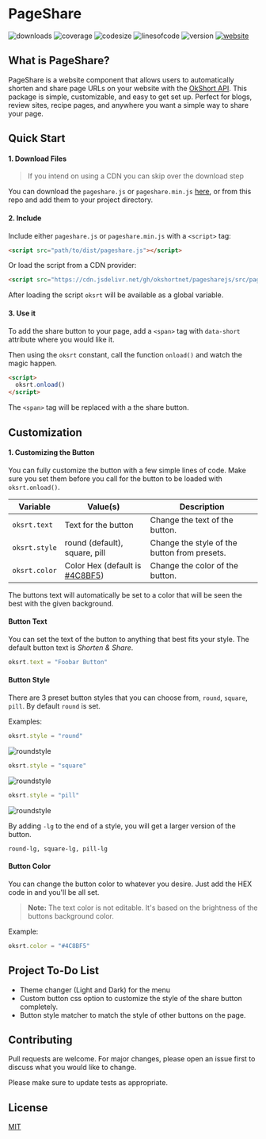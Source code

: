 # PageShare

![downloads](https://img.shields.io/github/downloads/okshortnet/pagesharejs/total)
![coverage](https://img.shields.io/badge/coverage-100%25-success)
![codesize](https://img.shields.io/github/languages/code-size/okshortnet/pagesharejs)
![linesofcode](https://img.shields.io/tokei/lines/github/okshortnet/pagesharejs)
![version](https://img.shields.io/github/v/release/okshortnet/pagesharejs)
[![website](https://img.shields.io/badge/website-okshort.net-informational)](https://okshort.net/)

## What is PageShare?

PageShare is a website component that allows users to automatically shorten and share page URLs on your website with the [OkShort API](https://okshort.net/api/). This package is simple, customizable, and easy to get set up. Perfect for blogs, review sites, recipe pages, and anywhere you want a simple way to share your page.

## Quick Start

#### 1. Download Files

> If you intend on using a CDN you can skip over the download step

You can download the `pageshare.js` or `pageshare.min.js` [here](https://github.com/okshortnet/pagesharejs/archive/refs/heads/main.zip), or from this repo and add them to your project directory.

#### 2. Include

Include either `pageshare.js` or `pageshare.min.js` with a `<script>` tag:

```html
<script src="path/to/dist/pageshare.js"></script>
```

Or load the script from a CDN provider:
```html
<script src="https://cdn.jsdelivr.net/gh/okshortnet/pagesharejs/src/pageshare.min.js"></script>
```

After loading the script `oksrt` will be available as a global variable.

#### 3. Use it

To add the share button to your page, add a `<span>` tag with `data-short` attribute where you would like it.

Then using the `oksrt` constant, call the function `onload()` and watch the magic happen.

```html
<script>
  oksrt.onload()
</script>
```

The ```<span>``` tag will be replaced with a the share button.

## Customization

#### 1. Customizing the Button

You can fully customize the button with a few simple lines of code. Make sure you set them before you call for the button to be loaded with `oksrt.onload()`.

Variable | Value(s) | Description
--- | --- | ---
`oksrt.text` | Text for the button | Change the text of the button.
`oksrt.style` | round (default), square, pill  | Change the style of the button from presets.
`oksrt.color` | Color Hex (default is [#4C8BF5](https://www.google.com/search?q=%234C8BF5&sxsrf=AOaemvLXHLsvAzpjI6Tw1JrPWEdEMr-aeA%3A1632392067701&source=hp&ei=g1NMYcunKM3F-gTwr7vYDA&iflsig=ALs-wAMAAAAAYUxhkwXHr6lViXffIkZ5hLNy_mf7f7sV&oq=%234C8BF5&gs_lcp=Cgdnd3Mtd2l6EAMyBAgjECc6BwgjEOoCECc6BQgAEIAEUOwIWOAYYPAaaAFwAHgAgAFPiAGRAZIBATKYAQCgAQKgAQGwAQo&sclient=gws-wiz&ved=0ahUKEwiL9c6q7pTzAhXNop4KHfDXDssQ4dUDCAk&uact=5)) | Change the color of the button.

The buttons text will automatically be set to a color that will be seen the best with the given background.

#### Button Text

You can set the text of the button to anything that best fits your style. The default button text is *Shorten & Share*.

```javascript
oksrt.text = "Foobar Button"
```

#### Button Style

There are 3 preset button styles that you can choose from, `round`, `square`, `pill`. By default `round` is set.

Examples:
```javascript
oksrt.style = "round"
```
![roundstyle](https://okshort.net/public/img/okshort-github-style-round.jpg)

```javascript
oksrt.style = "square"
```
![roundstyle](https://okshort.net/public/img/okshort-github-style-square.jpg)

```javascript
oksrt.style = "pill"
```
![roundstyle](https://okshort.net/public/img/okshort-github-style-pill.jpg)

By adding `-lg` to the end of a style, you will get a larger version of the button.

```
round-lg, square-lg, pill-lg
```

#### Button Color

You can change the button color to whatever you desire. Just add the HEX code in and you'll be all set.

> **Note:** The text color is not editable. It's based on the brightness of the buttons background color.

Example:
```javascript
oksrt.color = "#4C8BF5"
```

## Project To-Do List

- Theme changer (Light and Dark) for the menu
- Custom button css option to customize the style of the share button completely.
- Button style matcher to match the style of other buttons on the page.

## Contributing
Pull requests are welcome. For major changes, please open an issue first to discuss what you would like to change.

Please make sure to update tests as appropriate.

## License
[MIT](https://choosealicense.com/licenses/mit/)
